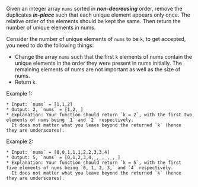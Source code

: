Given an integer array `nums` sorted in ***non-decreasing*** order, remove the duplicates ***in-place*** such that each unique element appears only once. The relative order of the elements should be kept the same. Then return the number of unique elements in nums.

Consider the number of unique elements of `nums` to be `k`, to get accepted, you need to do the following things:

* Change the array `nums` such that the first `k` elements of nums contain the unique elements in the order they were present in nums initially. The remaining elements of nums are not important as well as the size of nums.
* Return `k`.


 

Example 1:

```
* Input: `nums` = [1,1,2]
* Output: 2, `nums` = [1,2,_]
* Explanation: Your function should return `k = 2`, with the first two elements of nums being `1` and `2` respectively.
  It does not matter what you leave beyond the returned `k` (hence they are underscores).
```

Example 2:

```
* Input: `nums` = [0,0,1,1,1,2,2,3,3,4]
* Output: 5, `nums` = [0,1,2,3,4,_,_,_,_,_]
* Explanation: Your function should return `k = 5`, with the first five elements of nums being `0, 1, 2, 3,` and `4` respectively.
  It does not matter what you leave beyond the returned `k` (hence they are underscores).
```